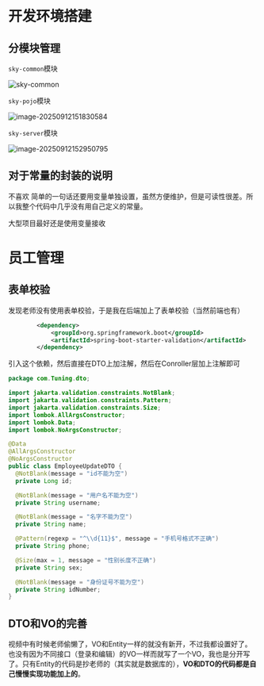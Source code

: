 # 开发环境搭建

## 分模块管理

`sky-common`模块

![sky-common](./assets/sky-common.png)



`sky-pojo`模块

![image-20250912151830584](./assets/image-20250912151830584.png)



`sky-server`模块

![image-20250912152950795](./assets/image-20250912152950795.png)



## 对于常量的封装的说明

不喜欢 简单的一句话还要用变量单独设置，虽然方便维护，但是可读性很差。所以我整个代码中几乎没有用自己定义的常量。

大型项目最好还是使用变量接收

# 员工管理

## 表单校验

发现老师没有使用表单校验，于是我在后端加上了表单校验（当然前端也有）

````xml
        <dependency>
            <groupId>org.springframework.boot</groupId>
            <artifactId>spring-boot-starter-validation</artifactId>
        </dependency>
````

引入这个依赖，然后直接在DTO上加注解，然后在Conroller层加上注解即可

```java
package com.Tuning.dto;

import jakarta.validation.constraints.NotBlank;
import jakarta.validation.constraints.Pattern;
import jakarta.validation.constraints.Size;
import lombok.AllArgsConstructor;
import lombok.Data;
import lombok.NoArgsConstructor;

@Data
@AllArgsConstructor
@NoArgsConstructor
public class EmployeeUpdateDTO {
  @NotBlank(message = "id不能为空")
  private Long id;

  @NotBlank(message = "用户名不能为空")
  private String username;

  @NotBlank(message = "名字不能为空")
  private String name;

  @Pattern(regexp = "^\\d{11}$", message = "手机号格式不正确")
  private String phone;

  @Size(max = 1, message = "性别长度不正确")
  private String sex;

  @NotBlank(message = "身份证号不能为空")
  private String idNumber;
}

```



## DTO和VO的完善

视频中有时候老师偷懒了，VO和Entity一样的就没有新开，不过我都设置好了。也没有因为不同接口（登录和编辑）的VO一样而就写了一个VO，我也是分开写了。只有Entity的代码是抄老师的（其实就是数据库的），**VO和DTO的代码都是自己慢慢实现功能加上的**。
